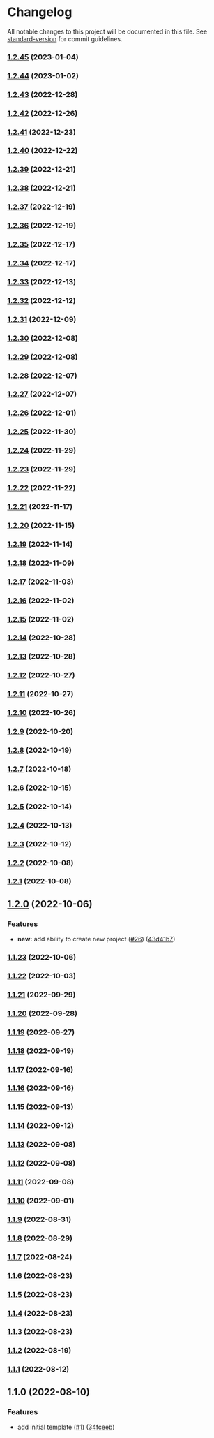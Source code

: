 # Changelog

All notable changes to this project will be documented in this file. See [standard-version](https://github.com/conventional-changelog/standard-version) for commit guidelines.

### [1.2.45](https://github.com/alexfalkowski/go-service-template/compare/v1.2.44...v1.2.45) (2023-01-04)

### [1.2.44](https://github.com/alexfalkowski/go-service-template/compare/v1.2.43...v1.2.44) (2023-01-02)

### [1.2.43](https://github.com/alexfalkowski/go-service-template/compare/v1.2.42...v1.2.43) (2022-12-28)

### [1.2.42](https://github.com/alexfalkowski/go-service-template/compare/v1.2.41...v1.2.42) (2022-12-26)

### [1.2.41](https://github.com/alexfalkowski/go-service-template/compare/v1.2.40...v1.2.41) (2022-12-23)

### [1.2.40](https://github.com/alexfalkowski/go-service-template/compare/v1.2.39...v1.2.40) (2022-12-22)

### [1.2.39](https://github.com/alexfalkowski/go-service-template/compare/v1.2.38...v1.2.39) (2022-12-21)

### [1.2.38](https://github.com/alexfalkowski/go-service-template/compare/v1.2.37...v1.2.38) (2022-12-21)

### [1.2.37](https://github.com/alexfalkowski/go-service-template/compare/v1.2.36...v1.2.37) (2022-12-19)

### [1.2.36](https://github.com/alexfalkowski/go-service-template/compare/v1.2.35...v1.2.36) (2022-12-19)

### [1.2.35](https://github.com/alexfalkowski/go-service-template/compare/v1.2.34...v1.2.35) (2022-12-17)

### [1.2.34](https://github.com/alexfalkowski/go-service-template/compare/v1.2.33...v1.2.34) (2022-12-17)

### [1.2.33](https://github.com/alexfalkowski/go-service-template/compare/v1.2.32...v1.2.33) (2022-12-13)

### [1.2.32](https://github.com/alexfalkowski/go-service-template/compare/v1.2.31...v1.2.32) (2022-12-12)

### [1.2.31](https://github.com/alexfalkowski/go-service-template/compare/v1.2.30...v1.2.31) (2022-12-09)

### [1.2.30](https://github.com/alexfalkowski/go-service-template/compare/v1.2.29...v1.2.30) (2022-12-08)

### [1.2.29](https://github.com/alexfalkowski/go-service-template/compare/v1.2.28...v1.2.29) (2022-12-08)

### [1.2.28](https://github.com/alexfalkowski/go-service-template/compare/v1.2.27...v1.2.28) (2022-12-07)

### [1.2.27](https://github.com/alexfalkowski/go-service-template/compare/v1.2.26...v1.2.27) (2022-12-07)

### [1.2.26](https://github.com/alexfalkowski/go-service-template/compare/v1.2.25...v1.2.26) (2022-12-01)

### [1.2.25](https://github.com/alexfalkowski/go-service-template/compare/v1.2.24...v1.2.25) (2022-11-30)

### [1.2.24](https://github.com/alexfalkowski/go-service-template/compare/v1.2.23...v1.2.24) (2022-11-29)

### [1.2.23](https://github.com/alexfalkowski/go-service-template/compare/v1.2.22...v1.2.23) (2022-11-29)

### [1.2.22](https://github.com/alexfalkowski/go-service-template/compare/v1.2.21...v1.2.22) (2022-11-22)

### [1.2.21](https://github.com/alexfalkowski/go-service-template/compare/v1.2.20...v1.2.21) (2022-11-17)

### [1.2.20](https://github.com/alexfalkowski/go-service-template/compare/v1.2.19...v1.2.20) (2022-11-15)

### [1.2.19](https://github.com/alexfalkowski/go-service-template/compare/v1.2.18...v1.2.19) (2022-11-14)

### [1.2.18](https://github.com/alexfalkowski/go-service-template/compare/v1.2.17...v1.2.18) (2022-11-09)

### [1.2.17](https://github.com/alexfalkowski/go-service-template/compare/v1.2.16...v1.2.17) (2022-11-03)

### [1.2.16](https://github.com/alexfalkowski/go-service-template/compare/v1.2.15...v1.2.16) (2022-11-02)

### [1.2.15](https://github.com/alexfalkowski/go-service-template/compare/v1.2.14...v1.2.15) (2022-11-02)

### [1.2.14](https://github.com/alexfalkowski/go-service-template/compare/v1.2.13...v1.2.14) (2022-10-28)

### [1.2.13](https://github.com/alexfalkowski/go-service-template/compare/v1.2.12...v1.2.13) (2022-10-28)

### [1.2.12](https://github.com/alexfalkowski/go-service-template/compare/v1.2.11...v1.2.12) (2022-10-27)

### [1.2.11](https://github.com/alexfalkowski/go-service-template/compare/v1.2.10...v1.2.11) (2022-10-27)

### [1.2.10](https://github.com/alexfalkowski/go-service-template/compare/v1.2.9...v1.2.10) (2022-10-26)

### [1.2.9](https://github.com/alexfalkowski/go-service-template/compare/v1.2.8...v1.2.9) (2022-10-20)

### [1.2.8](https://github.com/alexfalkowski/go-service-template/compare/v1.2.7...v1.2.8) (2022-10-19)

### [1.2.7](https://github.com/alexfalkowski/go-service-template/compare/v1.2.6...v1.2.7) (2022-10-18)

### [1.2.6](https://github.com/alexfalkowski/go-service-template/compare/v1.2.5...v1.2.6) (2022-10-15)

### [1.2.5](https://github.com/alexfalkowski/go-service-template/compare/v1.2.4...v1.2.5) (2022-10-14)

### [1.2.4](https://github.com/alexfalkowski/go-service-template/compare/v1.2.3...v1.2.4) (2022-10-13)

### [1.2.3](https://github.com/alexfalkowski/go-service-template/compare/v1.2.2...v1.2.3) (2022-10-12)

### [1.2.2](https://github.com/alexfalkowski/go-service-template/compare/v1.2.1...v1.2.2) (2022-10-08)

### [1.2.1](https://github.com/alexfalkowski/go-service-template/compare/v1.2.0...v1.2.1) (2022-10-08)

## [1.2.0](https://github.com/alexfalkowski/go-service-template/compare/v1.1.23...v1.2.0) (2022-10-06)


### Features

* **new:** add ability to create new project ([#26](https://github.com/alexfalkowski/go-service-template/issues/26)) ([43d41b7](https://github.com/alexfalkowski/go-service-template/commit/43d41b728004fb498fa41f933e8ee50c5b56d323))

### [1.1.23](https://github.com/alexfalkowski/go-service-template/compare/v1.1.22...v1.1.23) (2022-10-06)

### [1.1.22](https://github.com/alexfalkowski/go-service-template/compare/v1.1.21...v1.1.22) (2022-10-03)

### [1.1.21](https://github.com/alexfalkowski/go-service-template/compare/v1.1.20...v1.1.21) (2022-09-29)

### [1.1.20](https://github.com/alexfalkowski/go-service-template/compare/v1.1.19...v1.1.20) (2022-09-28)

### [1.1.19](https://github.com/alexfalkowski/go-service-template/compare/v1.1.18...v1.1.19) (2022-09-27)

### [1.1.18](https://github.com/alexfalkowski/go-service-template/compare/v1.1.17...v1.1.18) (2022-09-19)

### [1.1.17](https://github.com/alexfalkowski/go-service-template/compare/v1.1.16...v1.1.17) (2022-09-16)

### [1.1.16](https://github.com/alexfalkowski/go-service-template/compare/v1.1.15...v1.1.16) (2022-09-16)

### [1.1.15](https://github.com/alexfalkowski/go-service-template/compare/v1.1.14...v1.1.15) (2022-09-13)

### [1.1.14](https://github.com/alexfalkowski/go-service-template/compare/v1.1.13...v1.1.14) (2022-09-12)

### [1.1.13](https://github.com/alexfalkowski/go-service-template/compare/v1.1.12...v1.1.13) (2022-09-08)

### [1.1.12](https://github.com/alexfalkowski/go-service-template/compare/v1.1.11...v1.1.12) (2022-09-08)

### [1.1.11](https://github.com/alexfalkowski/go-service-template/compare/v1.1.10...v1.1.11) (2022-09-08)

### [1.1.10](https://github.com/alexfalkowski/go-service-template/compare/v1.1.9...v1.1.10) (2022-09-01)

### [1.1.9](https://github.com/alexfalkowski/go-service-template/compare/v1.1.8...v1.1.9) (2022-08-31)

### [1.1.8](https://github.com/alexfalkowski/go-service-template/compare/v1.1.7...v1.1.8) (2022-08-29)

### [1.1.7](https://github.com/alexfalkowski/go-service-template/compare/v1.1.6...v1.1.7) (2022-08-24)

### [1.1.6](https://github.com/alexfalkowski/go-service-template/compare/v1.1.5...v1.1.6) (2022-08-23)

### [1.1.5](https://github.com/alexfalkowski/go-service-template/compare/v1.1.4...v1.1.5) (2022-08-23)

### [1.1.4](https://github.com/alexfalkowski/go-service-template/compare/v1.1.3...v1.1.4) (2022-08-23)

### [1.1.3](https://github.com/alexfalkowski/go-service-template/compare/v1.1.2...v1.1.3) (2022-08-23)

### [1.1.2](https://github.com/alexfalkowski/go-service-template/compare/v1.1.1...v1.1.2) (2022-08-19)

### [1.1.1](https://github.com/alexfalkowski/go-service-template/compare/v1.1.0...v1.1.1) (2022-08-12)

## 1.1.0 (2022-08-10)


### Features

* add initial template ([#1](https://github.com/alexfalkowski/go-service-template/issues/1)) ([34fceeb](https://github.com/alexfalkowski/go-service-template/commit/34fceeb302a456081400f7cb5c594198c82f12e6))
